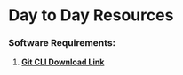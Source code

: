 # Day to Day Resources

### Software Requirements:

1. **[Git CLI Download Link](https://git-scm.com/downloads)**
